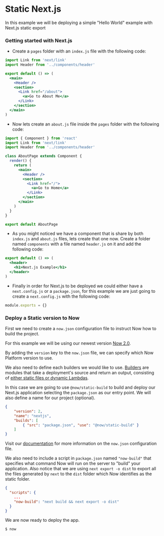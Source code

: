 # Static Next.js

In this example we will be deploying a simple "Hello World" example with Next.js static export

### Getting started with Next.js

- Create a `pages` folder with an `index.js` file with the following code:

```jsx
import Link from 'next/link'
import Header from '../components/header'

export default () => (
  <main>
    <Header />
    <section>
      <Link href="/about">
        <a>Go to About Me</a>
      </Link>
    </section>
  </main>
)
```

- Now lets create an `about.js` file inside the `pages` folder with the following code:

```jsx
import { Component } from 'react'
import Link from 'next/link'
import Header from '../components/header'

class AboutPage extends Component {
  render() {
    return (
      <main>
        <Header />
        <section>
          <Link href="/">
            <a>Go to Home</a>
          </Link>
        </section>
      </main>
    )
  }
}

export default AboutPage
```

- As you might noticed we have a component that is share by both `index.js` and `about.js` files, lets create that one now. Create a folder named `components` with a file named `header.js` on it and add the following code:

```jsx
export default () => (
  <header>
    <h1>Next.js Example</h1>
  </header>
)
```

- Finally in order for Next.js to be deployed we could either have a `next.config.js` or a `package.json`, for this example we are just going to create a `next.config.js` with the following code:

```js
module.exports = {}
```

### Deploy a Static version to Now

First we need to create a `now.json` configuration file to instruct Now how to build the project.

For this example we will be using our newest version [Now 2.0](https://zeit.co/now).

By adding the `version` key to the `now.json` file, we can specify which Now Platform version to use.

We also need to define each builders we would like to use. [Builders](https://zeit.co/docs/v2/deployments/builders/overview/) are modules that take a deployment's source and return an output, consisting of [either static files or dynamic Lambdas](https://zeit.co/docs/v2/deployments/builds/#sources-and-outputs).

In this case we are going to use `@now/static-build` to build and deploy our Next.js application selecting the `package.json` as our entry point. We will also define a name for our project (optional).

```json
{
    "version": 2,
    "name": "nextjs",
    "builds": [
        { "src": "package.json", "use": "@now/static-build" }
    ]
}
```

Visit our [documentation](https://zeit.co/docs/v2/deployments/configuration) for more information on the `now.json` configuration file.

We also need to include a script in `package.json` named `"now-build"` that specifies what command Now will run on the server to "build" your application. Also notice that we are using `next export -o dist` to export all the files generated by `next` to the `dist` folder which Now identifies as the static folder.

```json
{
  "scripts": {
    ...
    "now-build": "next build && next export -o dist"
  }
}
```

We are now ready to deploy the app.

```shell
$ now
```
